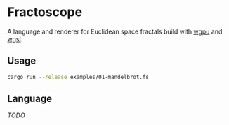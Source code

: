 # Fractoscope 

A language and renderer for Euclidean space fractals build with [wgpu](https://wgpu.rs) and [wgsl](https://www.w3.org/TR/WGSL/). 

## Usage

```bash
cargo run --release examples/01-mandelbrot.fs
```

## Language

_TODO_
